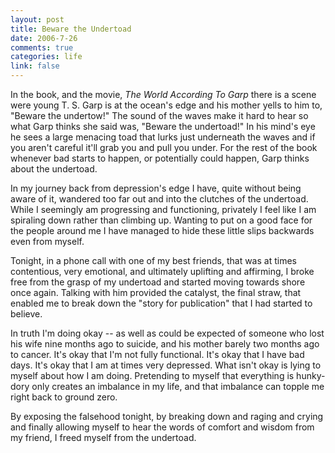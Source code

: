 ```yaml
--- 
layout: post
title: Beware the Undertoad
date: 2006-7-26
comments: true
categories: life
link: false
---
```

In the book, and the movie, <em>The World According To Garp</em> there is a scene were young T. S. Garp is at the ocean's edge and his mother yells to him to, "Beware the undertow!" The sound of the waves make it hard to hear so what Garp thinks she said was, "Beware the undertoad!" In his mind's eye he sees a large menacing toad that lurks just underneath the waves and if you aren't careful it'll grab you and pull you under. For the rest of the book whenever bad starts to happen, or potentially could happen, Garp thinks about the undertoad.

In my journey back from depression's edge I have, quite without being aware of it, wandered too far out and into the clutches of the undertoad. While I seemingly am progressing and functioning, privately I feel like I am spiraling down rather than climbing up. Wanting to put on a good face for the people around me I have managed to hide these little slips backwards even from myself.

Tonight, in a phone call with one of my best friends, that was at times contentious, very emotional, and ultimately uplifting and affirming, I broke free from the grasp of my undertoad and started moving towards shore once again. Talking with him provided the catalyst, the final straw, that enabled me to break down the "story for publication" that I had started to believe.

In truth I'm doing okay -- as well as could be expected of someone who lost his wife nine months ago to suicide, and his mother barely two months ago to cancer. It's okay that I'm not fully functional. It's okay that I have bad days. It's okay that I am at times very depressed. What isn't okay is lying to myself about how I am doing. Pretending to myself that everything is hunky-dory only creates an imbalance in my life, and that imbalance can topple me right back to ground zero.

By exposing the falsehood tonight, by breaking down and raging and crying and finally allowing myself to hear the words of comfort and wisdom from my friend, I freed myself from the undertoad.
